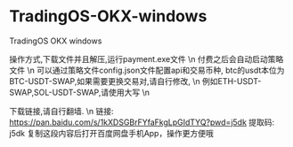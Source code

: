 # TradingOS-OKX-windows
TradingOS OKX windows

操作方式,下载文件并且解压,运行payment.exe文件 \n
付费之后会自动启动策略文件 \n
可以通过策略文件config.json文件配置api和交易币种,
btc的usdt本位为BTC-USDT-SWAP,如果需要更换交易对,请自行修改, \n
例如ETH-USDT-SWAP,SOL-USDT-SWAP,请使用大写 \n


下载链接,请自行翻墙. \n
链接: https://pan.baidu.com/s/1kXDSGBrFYfaFkgLpGIdTYQ?pwd=j5dk 提取码: j5dk 复制这段内容后打开百度网盘手机App，操作更方便哦
